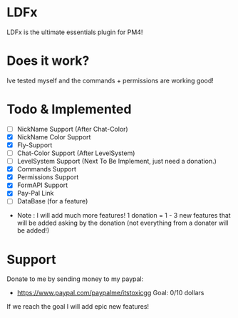 # LDFx
LDFx is the ultimate essentials plugin for PM4!
# Does it work?
Ive tested myself and the commands + permissions are working good!
# Todo & Implemented
- [ ] NickName Support (After Chat-Color)
- [X] NickName Color Support
- [X] Fly-Support
- [ ] Chat-Color Support (After LevelSystem)
- [ ] LevelSystem Support (Next To Be Implement, just need a donation.)
- [X] Commands Support
- [X] Permissions Support
- [X] FormAPI Support
- [X] Pay-Pal Link
- [ ] DataBase (for a feature)
- Note : I will add much more features! 1 donation = 1 - 3 new features that will be added asking by the donation (not everything from a donater will be added!)
# Support
Donate to me by sending money to my paypal:

- https://www.paypal.com/paypalme/itstoxicgg
Goal: 0/10 dollars

If we reach the goal I will add epic new features!
